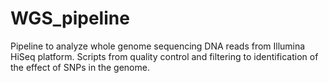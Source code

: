 # WGS_pipeline
Pipeline to analyze whole genome sequencing DNA reads from Illumina HiSeq platform.
Scripts from quality control and filtering to identification of the effect of SNPs in the genome.
